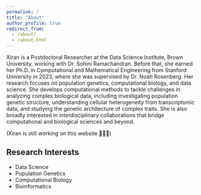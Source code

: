 ```yaml
---
permalink: /
title: "About"
author_profile: true
redirect_from: 
  - /about/
  - /about.html
---
```


Xiran is a Postdoctoral Researcher at the Data Science Institute, Brown University, working with Dr. Sohini Ramachandran. Before that, she earned her Ph.D. in Computational and Mathematical Engineering from Stanford University in 2023, where she was supervised by Dr. Noah Rosenberg.
Her research focuses on population genetics, computational biology, and data science. She develops computational methods to tackle challenges in analyzing complex biological data, including investigating population genetic structure, understanding cellular heterogeneity from transcriptomic data, and studying the genetic architecture of complex traits. She is also broadly interested in  interdisciplinary collaborations that bridge computational and biological sciences and beyond.

(Xiran is still working on this website 👷🔧🔨)

Research Interests
-----
- Data Science
- Population Genetics
- Computational Biology
- Bioinformatics
